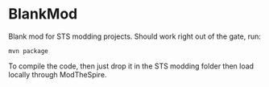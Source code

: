 # BlankMod
Blank mod for STS modding projects. Should work right out of the gate, run:

`mvn package`

To compile the code, then just drop it in the STS modding folder then load locally through ModTheSpire.
